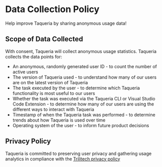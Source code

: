 # Data Collection Policy

Help improve Taqueria by sharing anonymous usage data!

## Scope of Data Collected

With consent, Taqueria will collect anonymous usage statistics. Taqueria collects the data points for:

- An anonymous, randomly generated user ID - to count the number of active users
- The version of Taqueria used - to understand how many of our users are on the latest version of Taqueria
- The task executed by the user - to determine which Taqueria functionality is most useful to our users
- Whether the task was executed via the Taqueria CLI or Visual Studio Code Extension - to determine how many of our users are using the different ways to interact with Taqueria
- Timestamp of when the Taqueria task was performed - to determine trends about how Taqueria is used over time
- Operating system of the user - to inform future product decisions

## Privacy Policy

Taqueria is committed to preserving user privacy and gathering usage analytics in compliance with the [Trilitech privacy policy](https://www.trili.tech/privacy-policy)
